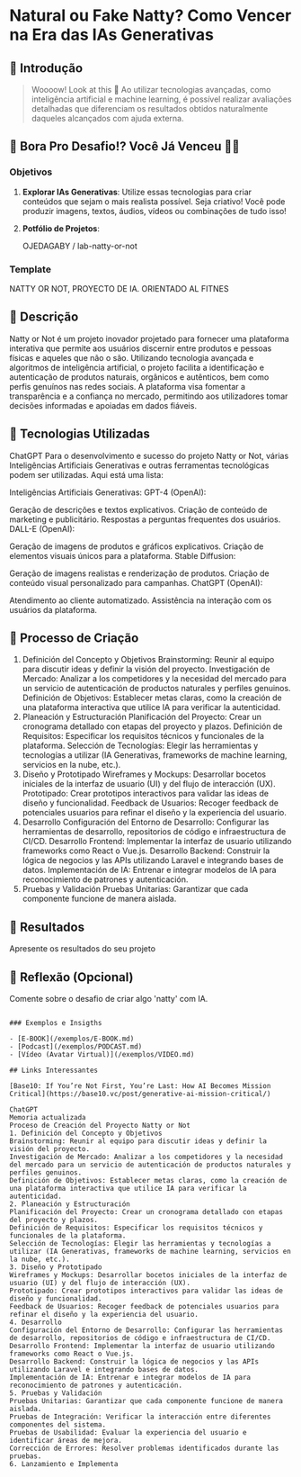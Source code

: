# Natural ou Fake Natty? Como Vencer na Era das IAs Generativas

## 🚀 Introdução

> Woooow! Look at this 👀
Ao utilizar tecnologias avançadas, como inteligência artificial e machine learning, é possível realizar avaliações detalhadas que diferenciam os resultados obtidos naturalmente daqueles alcançados com ajuda externa.


## 🎯 Bora Pro Desafio!? Você Já Venceu 💪🤓

### Objetivos

1. **Explorar IAs Generativas**: Utilize essas tecnologias para criar conteúdos que sejam o mais realista possível. Seja criativo! Você pode produzir imagens, textos, áudios, vídeos ou combinações de tudo isso!
1. **Potfólio de Projetos**:


    OJEDAGABY
    /
    lab-natty-or-not
### Template

NATTY OR NOT, PROYECTO DE IA. ORIENTADO AL FITNES

## 📒 Descrição
Natty or Not é um projeto inovador projetado para fornecer uma plataforma interativa que permite aos usuários discernir entre produtos e pessoas físicas e aqueles que não o são. Utilizando tecnologia avançada e algoritmos de inteligência artificial, o projeto facilita a identificação e autenticação de produtos naturais, orgânicos e autênticos, bem como perfis genuínos nas redes sociais. A plataforma visa fomentar a transparência e a confiança no mercado, permitindo aos utilizadores tomar decisões informadas e apoiadas em dados fiáveis.

## 🤖 Tecnologias Utilizadas

ChatGPT
Para o desenvolvimento e sucesso do projeto Natty or Not, várias Inteligências Artificiais Generativas e outras ferramentas tecnológicas podem ser utilizadas. Aqui está uma lista:

Inteligências Artificiais Generativas:
GPT-4 (OpenAI):

Geração de descrições e textos explicativos.
Criação de conteúdo de marketing e publicitário.
Respostas a perguntas frequentes dos usuários.
DALL-E (OpenAI):

Geração de imagens de produtos e gráficos explicativos.
Criação de elementos visuais únicos para a plataforma.
Stable Diffusion:

Geração de imagens realistas e renderização de produtos.
Criação de conteúdo visual personalizado para campanhas.
ChatGPT (OpenAI):

Atendimento ao cliente automatizado.
Assistência na interação com os usuários da plataforma.

## 🧐 Processo de Criação

1. Definición del Concepto y Objetivos
Brainstorming: Reunir al equipo para discutir ideas y definir la visión del proyecto.
Investigación de Mercado: Analizar a los competidores y la necesidad del mercado para un servicio de autenticación de productos naturales y perfiles genuinos.
Definición de Objetivos: Establecer metas claras, como la creación de una plataforma interactiva que utilice IA para verificar la autenticidad.
2. Planeación y Estructuración
Planificación del Proyecto: Crear un cronograma detallado con etapas del proyecto y plazos.
Definición de Requisitos: Especificar los requisitos técnicos y funcionales de la plataforma.
Selección de Tecnologías: Elegir las herramientas y tecnologías a utilizar (IA Generativas, frameworks de machine learning, servicios en la nube, etc.).
3. Diseño y Prototipado
Wireframes y Mockups: Desarrollar bocetos iniciales de la interfaz de usuario (UI) y del flujo de interacción (UX).
Prototipado: Crear prototipos interactivos para validar las ideas de diseño y funcionalidad.
Feedback de Usuarios: Recoger feedback de potenciales usuarios para refinar el diseño y la experiencia del usuario.
4. Desarrollo
Configuración del Entorno de Desarrollo: Configurar las herramientas de desarrollo, repositorios de código e infraestructura de CI/CD.
Desarrollo Frontend: Implementar la interfaz de usuario utilizando frameworks como React o Vue.js.
Desarrollo Backend: Construir la lógica de negocios y las APIs utilizando Laravel e integrando bases de datos.
Implementación de IA: Entrenar e integrar modelos de IA para reconocimiento de patrones y autenticación.
5. Pruebas y Validación
Pruebas Unitarias: Garantizar que cada componente funcione de manera aislada.
## 🚀 Resultados
Apresente os resultados do seu projeto

## 💭 Reflexão (Opcional)
Comente sobre o desafio de criar algo 'natty' com IA.
```

### Exemplos e Insigths

- [E-BOOK](/exemplos/E-BOOK.md)
- [Podcast](/exemplos/PODCAST.md)
- [Vídeo (Avatar Virtual)](/exemplos/VIDEO.md)

## Links Interessantes

[Base10: If You’re Not First, You’re Last: How AI Becomes Mission Critical](https://base10.vc/post/generative-ai-mission-critical/)

ChatGPT
Memoria actualizada
Proceso de Creación del Proyecto Natty or Not
1. Definición del Concepto y Objetivos
Brainstorming: Reunir al equipo para discutir ideas y definir la visión del proyecto.
Investigación de Mercado: Analizar a los competidores y la necesidad del mercado para un servicio de autenticación de productos naturales y perfiles genuinos.
Definición de Objetivos: Establecer metas claras, como la creación de una plataforma interactiva que utilice IA para verificar la autenticidad.
2. Planeación y Estructuración
Planificación del Proyecto: Crear un cronograma detallado con etapas del proyecto y plazos.
Definición de Requisitos: Especificar los requisitos técnicos y funcionales de la plataforma.
Selección de Tecnologías: Elegir las herramientas y tecnologías a utilizar (IA Generativas, frameworks de machine learning, servicios en la nube, etc.).
3. Diseño y Prototipado
Wireframes y Mockups: Desarrollar bocetos iniciales de la interfaz de usuario (UI) y del flujo de interacción (UX).
Prototipado: Crear prototipos interactivos para validar las ideas de diseño y funcionalidad.
Feedback de Usuarios: Recoger feedback de potenciales usuarios para refinar el diseño y la experiencia del usuario.
4. Desarrollo
Configuración del Entorno de Desarrollo: Configurar las herramientas de desarrollo, repositorios de código e infraestructura de CI/CD.
Desarrollo Frontend: Implementar la interfaz de usuario utilizando frameworks como React o Vue.js.
Desarrollo Backend: Construir la lógica de negocios y las APIs utilizando Laravel e integrando bases de datos.
Implementación de IA: Entrenar e integrar modelos de IA para reconocimiento de patrones y autenticación.
5. Pruebas y Validación
Pruebas Unitarias: Garantizar que cada componente funcione de manera aislada.
Pruebas de Integración: Verificar la interacción entre diferentes componentes del sistema.
Pruebas de Usabilidad: Evaluar la experiencia del usuario e identificar áreas de mejora.
Corrección de Errores: Resolver problemas identificados durante las pruebas.
6. Lanzamiento e Implementa
